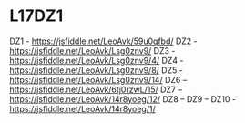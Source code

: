 # L17DZ1
DZ1 - https://jsfiddle.net/LeoAvk/59u0qfbd/
DZ2 - https://jsfiddle.net/LeoAvk/Lsg0znv9/
DZ3 - https://jsfiddle.net/LeoAvk/Lsg0znv9/4/
DZ4 - https://jsfiddle.net/LeoAvk/Lsg0znv9/8/
DZ5 - https://jsfiddle.net/LeoAvk/Lsg0znv9/14/
DZ6 – https://jsfiddle.net/LeoAvk/6tj0rzwL/15/
DZ7 – https://jsfiddle.net/LeoAvk/14r8yoeg/12/
DZ8 – 
DZ9 – 
DZ10 - https://jsfiddle.net/LeoAvk/14r8yoeg/1/
